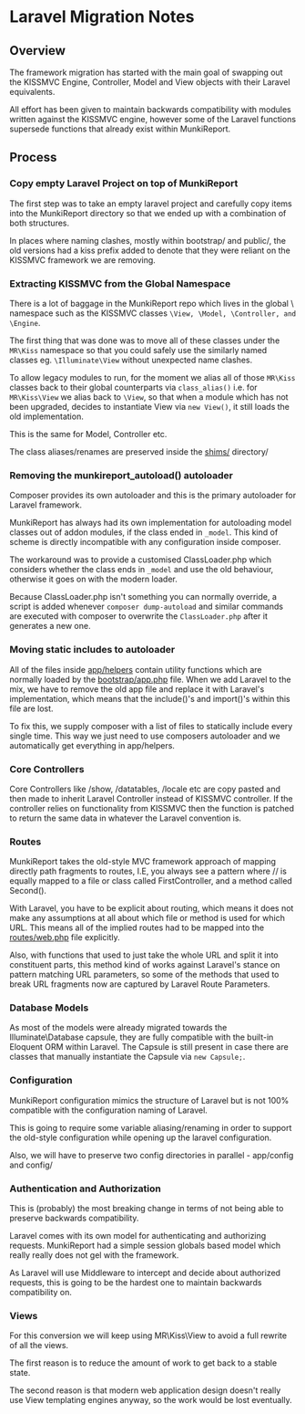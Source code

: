 # Laravel Migration Notes #

## Overview ##

The framework migration has started with the main goal of swapping out the KISSMVC Engine, Controller, Model and
View objects with their Laravel equivalents.

All effort has been given to maintain backwards compatibility with modules written against the KISSMVC engine,
however some of the Laravel functions supersede functions that already exist within MunkiReport.

## Process ##

### Copy empty Laravel Project on top of MunkiReport ###

The first step was to take an empty laravel project and carefully copy items into the MunkiReport directory
so that we ended up with a combination of both structures.

In places where naming clashes, mostly within bootstrap/ and public/, the old versions had a kiss prefix added
to denote that they were reliant on the KISSMVC framework we are removing.

### Extracting KISSMVC from the Global Namespace ###

There is a lot of baggage in the MunkiReport repo which lives in the global \ namespace such as the KISSMVC
classes `\View, \Model, \Controller, and \Engine`.

The first thing that was done was to move all of these classes under the `MR\Kiss` namespace so that you could
safely use the similarly named classes eg. `\Illuminate\View` without unexpected name clashes.

To allow legacy modules to run, for the moment we alias all of those `MR\Kiss` classes back to their global
counterparts via `class_alias()` i.e. for `MR\Kiss\View` we alias back to `\View`, so that when a module which
has not been upgraded, decides to instantiate View via `new View()`, it still loads the old implementation.

This is the same for Model, Controller etc.

The class aliases/renames are preserved inside the [shims/](shims/) directory/

### Removing the munkireport_autoload() autoloader ###

Composer provides its own autoloader and this is the primary autoloader for Laravel framework.

MunkiReport has always had its own implementation for autoloading model classes out of addon modules, if the
class ended in `_model`. This kind of scheme is directly incompatible with any configuration inside composer.

The workaround was to provide a customised ClassLoader.php which considers whether the class ends in `_model`
and use the old behaviour, otherwise it goes on with the modern loader.

Because ClassLoader.php isn't something you can normally override, a script is added whenever `composer dump-autoload` 
and similar commands are executed with composer to overwrite the `ClassLoader.php` after it generates a new one.

### Moving static includes to autoloader ###

All of the files inside [app/helpers](app/helpers) contain utility functions which are normally loaded by the
[bootstrap/app.php](bootstrap/app.php) file. When we add Laravel to the mix, we have to remove the old app file
and replace it with Laravel's implementation, which means that the include()'s and import()'s within this file
are lost.

To fix this, we supply composer with a list of files to statically include every single time. This way we just
need to use composers autoloader and we automatically get everything in app/helpers.

### Core Controllers ###

Core Controllers like /show, /datatables, /locale etc are copy pasted and then made to inherit Laravel Controller
instead of KISSMVC controller. If the controller relies on functionality from KISSMVC then the function is patched
to return the same data in whatever the Laravel convention is.

### Routes ###

MunkiReport takes the old-style MVC framework approach of mapping directly path fragments to routes, I.E, you
always see a pattern where /<first>/<second> is equally mapped to a file or class called FirstController, and 
a method called Second().

With Laravel, you have to be explicit about routing, which means it does not make any assumptions at all about
which file or method is used for which URL. This means all of the implied routes had to be mapped into the
[routes/web.php](routes/web.php) file explicitly.

Also, with functions that used to just take the whole URL and split it into constituent parts, this method
kind of works against Laravel's stance on pattern matching URL parameters, so some of the methods that used
to break URL fragments now are captured by Laravel Route Parameters.

### Database Models ###

As most of the models were already migrated towards the Illuminate\Database capsule, they are fully compatible
with the built-in Eloquent ORM within Laravel. The Capsule is still present in case there are classes that
manually instantiate the Capsule via `new Capsule;`.

### Configuration ###

MunkiReport configuration mimics the structure of Laravel but is not 100% compatible with the configuration
naming of Laravel.

This is going to require some variable aliasing/renaming in order to support the old-style configuration while
opening up the laravel configuration.

Also, we will have to preserve two config directories in parallel - app/config and config/

### Authentication and Authorization ###

This is (probably) the most breaking change in terms of not being able to preserve backwards compatibility.

Laravel comes with its own model for authenticating and authorizing requests. MunkiReport had a simple session
globals based model which really really does not gel with the framework.

As Laravel will use Middleware to intercept and decide about authorized requests, this is going to be the hardest
one to maintain backwards compatibility on.

### Views ###

For this conversion we will keep using MR\Kiss\View to avoid a full rewrite of all the views.

The first reason is to reduce the amount of work to get back to a stable state.

The second reason is that modern web application design doesn't really use View templating engines anyway,
so the work would be lost eventually.



